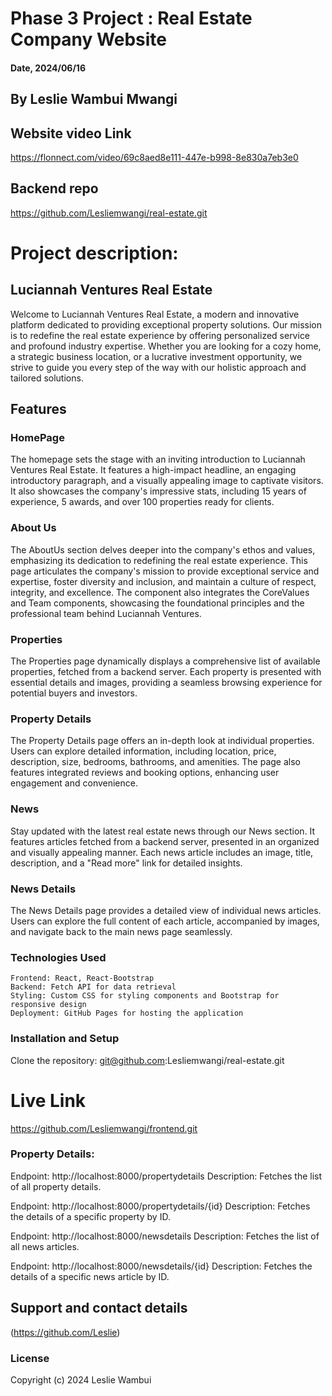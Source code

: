 # Phase 3 Project : Real Estate Company Website

#### Date, 2024/06/16

## By Leslie Wambui Mwangi

## Website video Link
https://flonnect.com/video/69c8aed8e111-447e-b998-8e830a7eb3e0

## Backend repo
https://github.com/Lesliemwangi/real-estate.git

# Project description:

## Luciannah Ventures Real Estate

Welcome to Luciannah Ventures Real Estate, a modern and innovative platform dedicated to providing exceptional property solutions. Our mission is to redefine the real estate experience by offering personalized service and profound industry expertise. Whether you are looking for a cozy home, a strategic business location, or a lucrative investment opportunity, we strive to guide you every step of the way with our holistic approach and tailored solutions.

## Features

### HomePage

The homepage sets the stage with an inviting introduction to Luciannah Ventures Real Estate. It features a high-impact headline, an engaging introductory paragraph, and a visually appealing image to captivate visitors. It also showcases the company's impressive stats, including 15 years of experience, 5 awards, and over 100 properties ready for clients.

### About Us

The AboutUs section delves deeper into the company's ethos and values, emphasizing its dedication to redefining the real estate experience. This page articulates the company's mission to provide exceptional service and expertise, foster diversity and inclusion, and maintain a culture of respect, integrity, and excellence. The component also integrates the CoreValues and Team components, showcasing the foundational principles and the professional team behind Luciannah Ventures.

### Properties

The Properties page dynamically displays a comprehensive list of available properties, fetched from a backend server. Each property is presented with essential details and images, providing a seamless browsing experience for potential buyers and investors.

### Property Details

The Property Details page offers an in-depth look at individual properties. Users can explore detailed information, including location, price, description, size, bedrooms, bathrooms, and amenities. The page also features integrated reviews and booking options, enhancing user engagement and convenience.

### News

Stay updated with the latest real estate news through our News section. It features articles fetched from a backend server, presented in an organized and visually appealing manner. Each news article includes an image, title, description, and a "Read more" link for detailed insights.

### News Details

The News Details page provides a detailed view of individual news articles. Users can explore the full content of each article, accompanied by images, and navigate back to the main news page seamlessly.

### Technologies Used

    Frontend: React, React-Bootstrap
    Backend: Fetch API for data retrieval
    Styling: Custom CSS for styling components and Bootstrap for responsive design
    Deployment: GitHub Pages for hosting the application

### Installation and Setup

Clone the repository:
git@github.com:Lesliemwangi/real-estate.git

# Live Link
https://github.com/Lesliemwangi/frontend.git


### Property Details:

Endpoint: http://localhost:8000/propertydetails
Description: Fetches the list of all property details.

Endpoint: http://localhost:8000/propertydetails/{id}
Description: Fetches the details of a specific property by ID.

Endpoint: http://localhost:8000/newsdetails
Description: Fetches the list of all news articles.

Endpoint: http://localhost:8000/newsdetails/{id}
Description: Fetches the details of a specific news article by ID.

## Support and contact details

(https://github.com/Leslie)

### License

Copyright (c) 2024 Leslie Wambui
